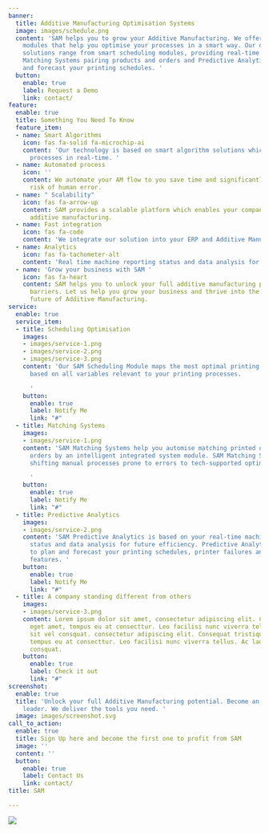 ```yaml
---
banner:
  title: Additive Manufacturing Optimisation Systems
  image: images/schedule.png
  content: 'SAM helps you to grow your Additive Manufacturing. We offer different
    modules that help you optimise your processes in a smart way. Our data driven
    solutions range from smart scheduling modules, providing real-time configuration,
    Matching Systems pairing products and orders and Predictive Analytics to plan
    and forecast your printing schedules. '
  button:
    enable: true
    label: Request a Demo
    link: contact/
feature:
  enable: true
  title: Something You Need To Know
  feature_item:
  - name: Smart Algorithms
    icon: fas fa-solid fa-microchip-ai
    content: 'Our technology is based on smart algorithm solutions which optimise
      processes in real-time. '
  - name: Automated process
    icon: ''
    content: We automate your AM flow to you save time and significantly reduce the
      risk of human error.
  - name: " Scalability"
    icon: fas fa-arrow-up
    content: SAM provides a scalable platform which enables your company to scale
      additive manufacturing.
  - name: Fast integration
    icon: fas fa-code
    content: 'We integrate our solution into your ERP and Additive Manufacturing Systems. '
  - name: Analytics
    icon: fas fa-tachometer-alt
    content: 'Real time machine reporting status and data analysis for future Efficiency '
  - name: 'Grow your business with SAM '
    icon: fas fa-heart
    content: SAM helps you to unlock your full additive manufacturing potential.  scalability
      barriers. Let us help you grow your business and thrive into the revolutionary
      future of Additive Manufacturing.
service:
  enable: true
  service_item:
  - title: Scheduling Optimisation
    images:
    - images/service-1.png
    - images/service-2.png
    - images/service-3.png
    content: 'Our SAM Scheduling Module maps the most optimal printing orders decisions
      based on all variables relevant to your printing processes.

      '
    button:
      enable: true
      label: Notify Me
      link: "#"
  - title: Matching Systems
    images:
    - images/service-1.png
    content: 'SAM Matching Systems help you automise matching printed objects with
      orders by an intelligent integrated system module. SAM Matching Systems helps
      shifting manual processes prone to errors to tech-supported optimised processes.

      '
    button:
      enable: true
      label: Notify Me
      link: "#"
  - title: Predictive Analytics
    images:
    - images/service-2.png
    content: 'SAM Predictive Analytics is based on your real-time machine reporting
      status and data analysis for future efficiency. Predictive Analytics helps you
      to plan and forecast your printing schedules, printer failures and many more
      features. '
    button:
      enable: true
      label: Notify Me
      link: "#"
  - title: A company standing different from others
    images:
    - images/service-3.png
    content: Lorem ipsum dolor sit amet, consectetur adipiscing elit. Consequat tristique
      eget amet, tempus eu at consecttur. Leo facilisi nunc viverra tellus. Ac laoreet
      sit vel consquat. consectetur adipiscing elit. Consequat tristique eget amet,
      tempus eu at consecttur. Leo facilisi nunc viverra tellus. Ac laoreet sit vel
      consquat.
    button:
      enable: true
      label: Check it out
      link: "#"
screenshot:
  enable: true
  title: 'Unlock your full Additive Manufacturing potential. Become an industrial
    leader. We deliver the tools you need. '
  image: images/screenshot.svg
call_to_action:
  enable: true
  title: Sign Up here and become the first one to profit from SAM
  image: ''
  content: ''
  button:
    enable: true
    label: Contact Us
    link: contact/
title: SAM

---
```

![](/images/logo.png)